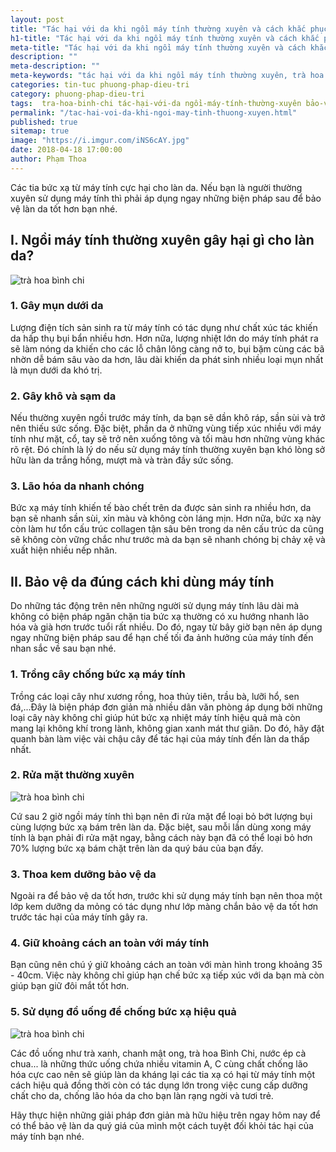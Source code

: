 ```yaml
---
layout: post
title: "Tác hại với da khi ngồi máy tính thường xuyên và cách khắc phục"
h1-title: "Tác hại với da khi ngồi máy tính thường xuyên và cách khắc phục"
meta-title: "Tác hại với da khi ngồi máy tính thường xuyên và cách khắc phục"
description: ""
meta-description: ""
meta-keywords: "tác hại với da khi ngồi máy tính thường xuyên, trà hoa bình chi, uống trà hoa bình chi"
categories: tin-tuc phuong-phap-dieu-tri
category: phuong-phap-dieu-tri
tags:  tra-hoa-binh-chi tác-hại-với-da ngồi-máy-tính-thường-xuyên bảo-vệ-da
permalink: "/tac-hai-voi-da-khi-ngoi-may-tinh-thuong-xuyen.html"
published: true
sitemap: true
image: "https://i.imgur.com/iNS6cAY.jpg"
date: 2018-04-18 17:00:00
author: Phạm Thoa 
---
```


Các tia bức xạ từ máy tính cực hại cho làn da. Nếu bạn là người thường xuyên sử dụng máy tính thì phải áp dụng ngay những biện pháp sau để bảo vệ làn da tốt hơn bạn nhé.

## I. Ngồi máy tính thường xuyên gây hại gì cho làn da?

<img src="https://i.imgur.com/huVCaoz.jpg" alt="trà hoa bình chi" class="responsive-img lazy">

### 1. Gây mụn dưới da

Lượng điện tích sản sinh ra từ máy tính có tác dụng như chất xúc tác khiến da hấp thụ bụi bẩn nhiều hơn. Hơn nữa, lượng nhiệt lớn do máy tính phát ra sẽ làm nóng da khiến cho các lỗ chân lông càng nở to, bụi bặm cùng các bã nhờn dễ bám sâu vào da hơn, lâu dài khiến da phát sinh nhiều loại mụn nhất là mụn dưới da khó trị.
 
### 2. Gây khô và sạm da

Nếu thường xuyên ngồi trước máy tính, da bạn sẽ dần  khô ráp, sần sùi và trở nên thiếu sức sống. Đặc biệt, phần da ở những vùng tiếp xúc nhiều với máy tính như mặt, cổ, tay sẽ trở nên xuống tông và tối màu hơn những vùng khác rõ rệt. Đó chính là lý do nếu sử dụng máy tính thường xuyên bạn khó lòng sở hữu làn da trắng hồng, mượt mà và tràn đầy sức sống.

### 3. Lão hóa da nhanh chóng

Bức xạ máy tính khiến tế bào chết trên da được sản sinh ra nhiều hơn, da bạn sẽ nhanh sần sùi, xỉn màu và không còn láng mịn. Hơn nữa, bức xạ này còn làm hư tổn cấu trúc collagen tận sâu bên trong da nên cấu trúc da cũng sẽ không còn vững chắc như trước mà da bạn sẽ nhanh chóng bị chảy xệ và xuất hiện nhiều nếp nhăn.

## II. Bảo vệ da đúng cách khi dùng máy tính

Do những tác động trên nên những người sử dụng máy tính lâu dài mà không có biện pháp ngăn chặn tia bức xạ thường có xu hướng nhanh lão hóa và già hơn trước tuổi rất nhiều. Do đó, ngay từ bây giờ bạn nên áp dụng ngay những biện pháp sau để hạn chế tối đa ảnh hưởng của máy tính đến nhan sắc về sau bạn nhé.

### 1. Trồng cây chống bức xạ máy tính

Trồng các loại cây như xương rồng, hoa thủy tiên, trầu bà, lưỡi hổ, sen đá,...Đây là biện pháp đơn giản mà nhiều dân văn phòng áp dụng bởi những loại cây này không chỉ giúp hút bức xạ nhiệt máy tính hiệu quả mà còn mang lại không khí trong lành, không gian xanh mát thư giãn. Do đó, hãy đặt quanh bàn làm việc vài chậu cây để tác hại của máy tính đến làn da thấp nhất.
 
### 2. Rửa mặt thường xuyên

<img src="https://i.imgur.com/UH8JRdT.jpg" alt="trà hoa bình chi" class="responsive-img lazy"> 

Cứ sau 2 giờ ngồi máy tính thì bạn nên đi rửa mặt để loại bỏ bớt lượng bụi cùng lượng bức xạ bám trên làn da. Đặc biệt, sau mỗi lần dùng xong máy tính là bạn phải đi rửa mặt ngay, bằng cách này bạn đã có thể loại bỏ hơn 70% lượng bức xạ bám chặt trên làn da quý báu của bạn đấy.

### 3. Thoa kem dưỡng bảo vệ da

Ngoài ra để bảo vệ da tốt hơn, trước khi sử dụng máy tính bạn nên thoa một lớp kem dưỡng da mỏng có tác dụng như lớp màng chắn bảo vệ da tốt hơn trước tác hại của máy tính gây ra.

### 4. Giữ khoảng cách an toàn với máy tính

Bạn cũng nên chú ý giữ khoảng cách an toàn với màn hình trong khoảng 35 - 40cm. Việc này không chỉ giúp hạn chế bức xạ tiếp xúc với da bạn mà còn giúp bạn giữ đôi mắt tốt hơn.

### 5. Sử dụng đồ uống để chống bức xạ hiệu quả

<img src="https://i.imgur.com/9gNYnux.jpg" alt="trà hoa bình chi" class="responsive-img lazy"> 

Các đồ uống như trà xanh, chanh mật ong, trà hoa Bình Chi, nước ép cà chua... là những thức uống chứa nhiều vitamin A, C cùng chất chống lão hóa cực cao nên sẽ giúp làn da kháng lại các tia xạ có hại từ máy tính một cách hiệu quả đồng thời còn có tác dụng lớn trong việc cung cấp dưỡng chất cho da, chống lão hóa da cho bạn làn rạng ngời và tươi trẻ.

Hãy thực hiện những giải pháp đơn giản mà hữu hiệu trên ngay hôm nay để có thể bảo vệ làn da quý giá của mình một cách tuyệt đối khỏi tác hại của máy tính bạn nhé.

 




